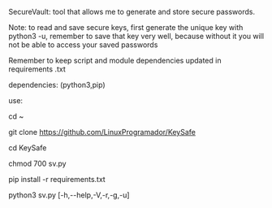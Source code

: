 SecureVault: tool that allows me to generate and store secure passwords.

Note: to read and save secure keys, 
first generate the unique key with python3 -u, 
remember to save that key very well, 
because without it you will not be able to access your saved passwords

Remember to keep script and module dependencies updated in requirements .txt

dependencies: (python3,pip) 

use: 

cd ~ 

git clone https://github.com/LinuxProgramador/KeySafe

cd KeySafe 

chmod 700 sv.py 

pip install -r requirements.txt 

python3 sv.py [-h,--help,-V,-r,-g,-u]
